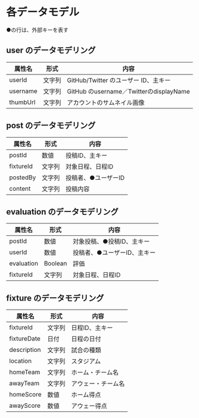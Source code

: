 # 各データモデル

●の行は、外部キーを表す

## user のデータモデリング
| 属性名      | 形式  | 内容                                   |
| -------- | --- | ------------------------------------ |
| userId   | 文字列 | GitHub/Twitter のユーザー ID、主キー          |
| username | 文字列 | GitHub のusername／TwitterのdisplayName |
| thumbUrl | 文字列 | アカウントのサムネイル画像                        |

## post のデータモデリング
| 属性名       | 形式  | 内容          |
| --------- | --- | ----------- |
| postId    | 数値  | 投稿ID、主キー    |
| fixtureId | 文字列 | 対象日程、日程ID  |
| postedBy  | 文字列 | 投稿者、●ユーザーID |
| content   | 文字列 | 投稿内容        |

## evaluation のデータモデリング
| 属性名        | 形式      | 内容              |
| ---------- | ------- | --------------- |
| postId     | 数値      | 対象投稿、●投稿ID、主キー  |
| userId     | 数値      | 投稿者、●ユーザーID、主キー |
| evaluation | Boolean | 評価              |
| fixtureId  | 文字列     | 対象日程、日程ID       |

## fixture のデータモデリング
| 属性名         | 形式  | 内容        |
| ----------- | --- | --------- |
| fixtureId   | 文字列 | 日程ID、主キー  |
| fixtureDate | 日付  | 日程の日付     |
| description | 文字列 | 試合の種類     |
| location    | 文字列 | スタジアム      |
| homeTeam    | 文字列 | ホーム・チーム名  |
| awayTeam    | 文字列 | アウェー・チーム名 |
| homeScore   | 数値  | ホーム得点     |
| awayScore   | 数値  | アウェー得点    |

